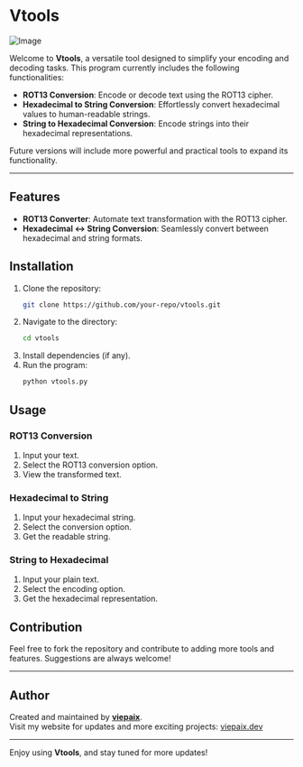 # Vtools

![Image](https://i.ibb.co/G24LZyq/Captura-de-pantalla-2025-01-03-211526.png)

Welcome to **Vtools**, a versatile tool designed to simplify your encoding and decoding tasks. This program currently includes the following functionalities:  
- **ROT13 Conversion**: Encode or decode text using the ROT13 cipher.  
- **Hexadecimal to String Conversion**: Effortlessly convert hexadecimal values to human-readable strings.  
- **String to Hexadecimal Conversion**: Encode strings into their hexadecimal representations.

Future versions will include more powerful and practical tools to expand its functionality.

---

## Features
- **ROT13 Converter**: Automate text transformation with the ROT13 cipher.  
- **Hexadecimal ↔ String Conversion**: Seamlessly convert between hexadecimal and string formats.

## Installation
1. Clone the repository:  
   ```bash
   git clone https://github.com/your-repo/vtools.git

2. Navigate to the directory:  
   ```bash
   cd vtools

3. Install dependencies (if any).
4. Run the program:  
   ```bash
   python vtools.py

## Usage
### ROT13 Conversion
1. Input your text.  
2. Select the ROT13 conversion option.  
3. View the transformed text.

### Hexadecimal to String
1. Input your hexadecimal string.  
2. Select the conversion option.  
3. Get the readable string.

### String to Hexadecimal
1. Input your plain text.  
2. Select the encoding option.  
3. Get the hexadecimal representation.

## Contribution
Feel free to fork the repository and contribute to adding more tools and features. Suggestions are always welcome!

---

## Author
Created and maintained by **[viepaix](https://viepaix.dev)**.  
Visit my website for updates and more exciting projects: [viepaix.dev](https://viepaix.dev)

---
Enjoy using **Vtools**, and stay tuned for more updates!

